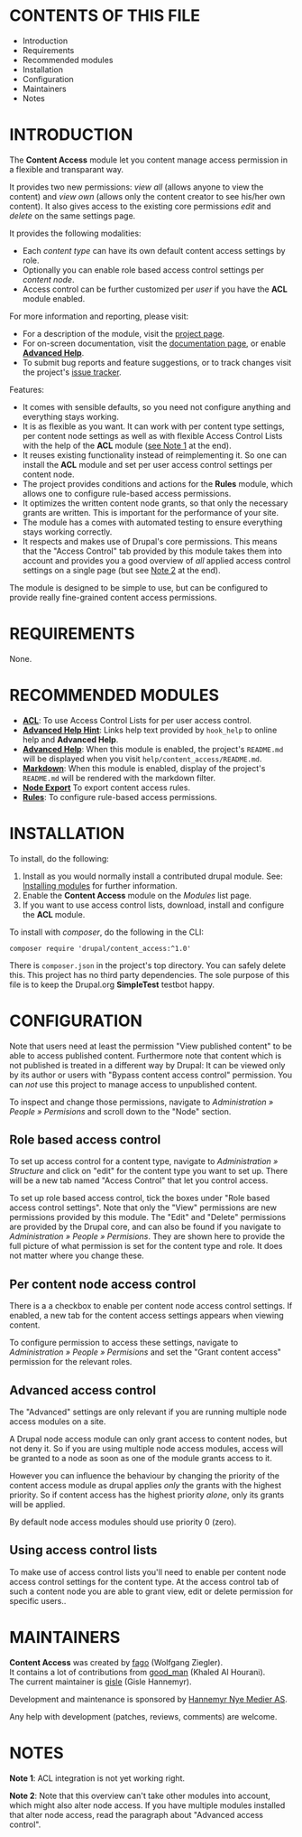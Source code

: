 # CONTENTS OF THIS FILE

* Introduction
* Requirements
* Recommended modules
* Installation
* Configuration
* Maintainers
* Notes


# INTRODUCTION

The **Content Access** module let you content manage access permission
in a flexible and transparant way.

It provides two new permissions: *view all* (allows anyone to view the
content) and *view own* (allows only the content creator to see
his/her own content). It also gives access to the existing core
permissions *edit* and *delete* on the same settings page.

It provides the following modalities:

* Each *content type* can have its own default content access settings
  by role.
* Optionally you can enable role based access control settings per
  *content node*.
* Access control can be further customized per *user* if you have the
  **ACL** module enabled.

For more information and reporting, please visit:

* For a description of the module, visit the [project page][1].
* For on-screen documentation, visit the [documentation page][2],
  or enable [**Advanced Help**][6].
* To submit bug reports and feature suggestions, or to track changes
  visit the project's [issue tracker][3].

Features:

* It comes with sensible defaults, so you need not configure anything
  and everything stays working.
* It is as flexible as you want. It can work with per content type
  settings, per content node settings as well as with flexible Access
  Control Lists with the help of the **ACL** module
  ([see Note 1](#ACL) at the end).
* It reuses existing functionality instead of reimplementing it. So
  one can install the **ACL** module and set per user access control
  settings per content node.
* The project provides conditions and actions for the **Rules**
  module, which allows one to configure rule-based access permissions.
* It optimizes the written content node grants, so that only the
  necessary grants are written.  This is important for the
  performance of your site.
* The module has a comes with automated testing to ensure everything
  stays working correctly.
* It respects and makes use of Drupal's core permissions. This means
  that the "Access Control" tab provided by this module takes them
  into account and provides you a good overview of *all* applied
  access control settings on a single page (but see [Note 2](#adv) at
  the end).

The module is designed to be simple to use, but can be configured to
provide really fine-grained content access permissions.


# REQUIREMENTS

None.

# RECOMMENDED MODULES

* [**ACL**][4]:
  To use Access Control Lists for per user access control.
* [**Advanced Help Hint**][7]:
  Links help text provided by `hook_help` to online help and
  **Advanced Help**.
* [**Advanced Help**][6]:
  When this module is enabled, the project's `README.md` will be
  displayed when you visit `help/content_access/README.md`.
* [**Markdown**][8]:
  When this module is enabled, display of the project's `README.md`
  will be rendered with the markdown filter.
* [**Node Export**][N]
  To export content access rules.
* [**Rules**][5]:
  To configure rule-based access permissions.


# INSTALLATION

To install, do the following:

1. Install as you would normally install a contributed drupal
   module. See: [Installing modules][9] for further information.
2. Enable the **Content Access** module on the *Modules* list
   page.
3. If you want to use access control lists, download, install and
   configure the **ACL** module.

To install with *composer*, do the following in the CLI:

    composer require 'drupal/content_access:^1.0'

There is `composer.json` in the project's top directory.  You can
safely delete this.  This project has no third party dependencies. The
sole purpose of this file is to keep the Drupal.org **SimpleTest**
testbot happy.


# CONFIGURATION

Note that users need at least the permission "View published content"
to be able to access published content. Furthermore note that content
which is not published is treated in a different way by Drupal: It can
be viewed only by its author or users with "Bypass content access
control" permission.  You can *not* use this project to manage
access to unpublished content.

To inspect and change those permissions, navigate to *Administration »
People » Permisions* and scroll down to the "Node" section.

## Role based access control

To set up access control for a content type, navigate to
*Administration » Structure* and click on "edit" for the content type
you want to set up.  There will be a new tab named "Access Control"
that let you control access.

To set up role based access control, tick the boxes under "Role based
access control settings".  Note that only the "View" permissions are
new permissions provided by this module.  The "Edit" and "Delete"
permissions are provided by the Drupal core, and can also be found if
you navigate to *Administration » People » Permisions*.  They are
shown here to provide the full picture of what permission is set for
the content type and role. It does not matter where you change these.

## Per content node access control

There is a a checkbox to enable per content node access control
settings.  If enabled, a new tab for the content access settings
appears when viewing content.

To configure permission to access these settings, navigate to
*Administration » People » Permisions* and set the "Grant content
access" permission for the relevant roles.

## Advanced access control

The "Advanced" settings are only relevant if you are running multiple
node access modules on a site.

A Drupal node access module can only grant access to content nodes,
but not deny it. So if you are using multiple node access modules,
access will be granted to a node as soon as one of the module grants
access to it.

However you can influence the behaviour by changing the priority of
the content access module as drupal applies *only* the grants with the
highest priority. So if content access has the highest priority
*alone*, only its grants will be applied.

By default node access modules should use priority 0 (zero).


## Using access control lists

To make use of access control lists you'll need to enable per content
node access control settings for the content type. At the access control
tab of such a content node you are able to grant view, edit or delete
permission for specific users..


# MAINTAINERS

**Content Access** was created by [fago][10] (Wolfgang Ziegler).  
It contains a lot of contributions from  [good_man][11] (Khaled Al Hourani).  
The current maintainer is [gisle][12] (Gisle Hannemyr).

Development and maintenance is sponsored by [Hannemyr Nye Medier AS][13].

Any help with development (patches, reviews, comments) are welcome.

# NOTES

**Note 1**<a id="ACL"></a>: ACL integration is not yet working right.

**Note 2**<a id="adv"></a>: Note that this overview can't take other
modules into account, which might also alter node access.  If you have
multiple modules installed that alter node access, read the paragraph
about "Advanced access control".


[1]: https://drupal.org/project/content_access
[2]: https://drupal.org/node/1194974
[3]: https://drupal.org/project/issues/content_access
[4]: https://www.drupal.org/project/acl
[5]: https://www.drupal.org/project/rules
[6]: https://www.drupal.org/project/advanced_help
[7]: https://www.drupal.org/project/advanced_help_hint
[8]: https://www.drupal.org/project/markdown
[N]: https://www.drupal.org/project/node_export
[9]: https://www.drupal.org/docs/extending-drupal/installing-drupal-modules
[10]: https://www.drupal.org/u/fago
[11]: https://www.drupal.org/u/good_man
[12]: https://www.drupal.org/u/gisle
[13]: https://hannemyr.no
